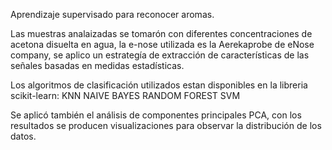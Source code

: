 Aprendizaje supervisado para reconocer aromas.

Las muestras analaizadas se tomarón con diferentes concentraciones de acetona disuelta en agua, la e-nose utilizada es 
la Aerekaprobe de eNose company, se aplico un estrategía de extracción de características de las señales basadas en 
medidas estadísticas.

Los algoritmos de clasificación utilizados estan disponibles en la libreria scikit-learn:
KNN
NAIVE BAYES
RANDOM FOREST
SVM

Se aplicó también el análisis de componentes principales PCA, con los resultados se producen visualizaciones para observar la 
distribución de los datos.
